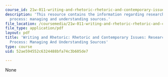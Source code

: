 ```yaml
---
course_id: 21w-011-writing-and-rhetoric-rhetoric-and-contemporary-issues-fall-2015
description: 'This resource contains the information regarding research and the note-taking
  process: managing and understanding sources.'
file_location: /coursemedia/21w-011-writing-and-rhetoric-rhetoric-and-contemporary-issues-fall-2015/52ae594552c6324488bfa74c3b605de7_MIT21W_011F15_research.pdf
file_type: application/pdf
layout: pdf
title: 'Writing and Rhetoric: Rhetoric and Contemporary Issues: Research And The Note-Taking
  Process: Managing And Understanding Sources'
type: course
uid: 52ae594552c6324488bfa74c3b605de7

---
```

None